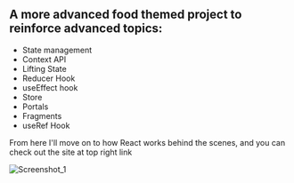 ## A more advanced food themed project to reinforce advanced topics:
+ State management
+ Context API
+ Lifting State
+ Reducer Hook
+ useEffect hook
+ Store
+ Portals
+ Fragments
+ useRef Hook

From here I'll move on to how React works behind the scenes, and you can check out the site at top right link


![Screenshot_1](https://user-images.githubusercontent.com/74930516/225087246-5850e7a3-1ee8-4118-a654-6770272045f3.png)
